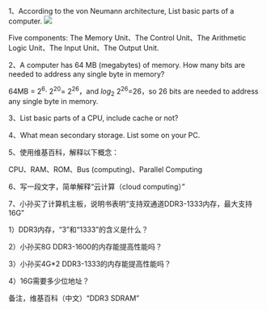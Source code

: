 1、According to the von Neumann architecture, List basic parts of a computer.
![](https://upload.wikimedia.org/wikipedia/commons/8/84/Von_Neumann_architecture.svg)

Five components: The Memory Unit、The Control Unit、The Arithmetic Logic Unit、The Input Unit、The Output Unit.

2、A computer has 64 MB (megabytes) of memory. How many bits are needed to address any single byte in memory?

64MB = $2^{6}$·
$2^{20}$=
$2^{26}$，and 
$log_{2}$
$2^{26}$=26，so 26 bits are needed to address any single byte in memory.

3、List basic parts of a CPU, include cache or not?

4、What mean secondary storage. List some on your PC.

5、使用维基百科，解释以下概念：

CPU、RAM、ROM、Bus (computing)、Parallel Computing

6、写一段文字，简单解释“云计算（cloud computing）”

7、小孙买了计算机主板，说明书表明“支持双通道DDR3-1333内存，最大支持16G”

1）DDR3内存，“3”和“1333”的含义是什么？

2）小孙买8G DDR3-1600的内存能提高性能吗？

3）小孙买4G*2 DDR3-1333的内存能提高性能吗？

4）16G需要多少位地址？

备注，维基百科（中文）“DDR3 SDRAM”